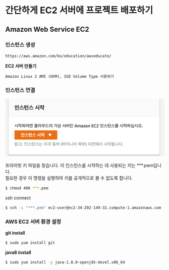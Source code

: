 # 간단하게 EC2 서버에 프로젝트 배포하기
## Amazon Web Service EC2

### 인스턴스 생성
```
https://aws.amazon.com/ko/education/awseducate/
```
**EC2 서버 만들기**
```
Amazon Linux 2 AMI (HVM), SSD Volume Type 사용하기
```
### 인스턴스 연결
<img src="./meterial/createInstance.png">

프라이빗 키 파일을 찾습니다. 이 인스턴스를 시작하는 데 사용되는 키는 ***.pem입니다.  
필요한 경우 이 명령을 실행하여 키를 공개적으로 볼 수 없도록 합니다.
```bash
$ chmod 400 ***.pem
```
ssh connect
```bash
$ ssh -i "***.pem" ec2-user@ec2-34-202-149-32.compute-1.amazonaws.com
```

### AWS EC2 서버 환경 설정
**git install**
```bash
$ sudo yum install git
```

**java8 install**
```bash
$ sudo yum install -y java-1.8.0-openjdk-devel.x86_64
```